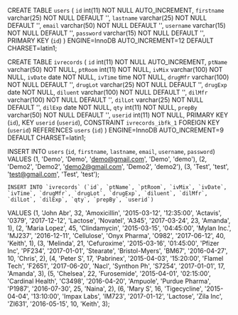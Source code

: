 CREATE TABLE `users` (
  `id` int(11) NOT NULL AUTO_INCREMENT,
  `firstname` varchar(25) NOT NULL DEFAULT '',
  `lastname` varchar(25) NOT NULL DEFAULT '',
  `email` varchar(50) NOT NULL DEFAULT '',
  `username` varchar(15) NOT NULL DEFAULT '',
  `password` varchar(15) NOT NULL DEFAULT '',
  PRIMARY KEY (`id`)
) ENGINE=InnoDB AUTO_INCREMENT=12 DEFAULT CHARSET=latin1;

CREATE TABLE `ivrecords` (
  `id` int(11) NOT NULL AUTO_INCREMENT,
  `ptName` varchar(50) NOT NULL,
  `ptRoom` int(11) NOT NULL,
  `ivMix` varchar(100) NOT NULL,
  `ivDate` date NOT NULL,
  `ivTime` time NOT NULL,
  `drugMfr` varchar(100) NOT NULL DEFAULT '',
  `drugLot` varchar(25) NOT NULL DEFAULT '',
  `drugExp` date NOT NULL,
  `diluent` varchar(100) NOT NULL DEFAULT '',
  `dilMfr` varchar(100) NOT NULL DEFAULT '',
  `dilLot` varchar(25) NOT NULL DEFAULT '',
  `dilExp` date NOT NULL,
  `qty` int(11) NOT NULL,
  `prepBy` varchar(50) NOT NULL DEFAULT '',
  `userid` int(11) NOT NULL,
  PRIMARY KEY (`id`),
  KEY `userid` (`userid`),
  CONSTRAINT `ivrecords_ibfk_1` FOREIGN KEY (`userid`) REFERENCES `users` (`id`)
) ENGINE=InnoDB AUTO_INCREMENT=9 DEFAULT CHARSET=latin1;



INSERT INTO `users` (`id`, `firstname`, `lastname`, `email`, `username`, `password`)
VALUES
	(1, 'Demo', 'Demo', 'demo@gmail.com', 'Demo', 'demo'),
	(2, 'Demo2', 'Demo2', 'demo2@gmail.com', 'Demo2', 'demo2'),
	(3, 'Test', 'test', 'test@gmail.com', 'Test', 'test');



	INSERT INTO `ivrecords` (`id`, `ptName`, `ptRoom`, `ivMix`, `ivDate`, `ivTime`, `drugMfr`, `drugLot`, `drugExp`, `diluent`, `dilMfr`, `dilLot`, `dilExp`, `qty`, `prepBy`, `userid`)
VALUES
	(1, 'John Abr', 32, 'Amoxicillin', '2015-03-12', '12:35:00', 'Actavis', '0379', '2017-12-12', 'Lactose', 'Novatel', 'A345', '2017-03-24', 23, 'Amanda', 1),
	(2, 'Maria Lopez', 45, 'Clindamycin', '2015-03-15', '04:45:00', 'Mylan Inc.', 'MJ237', '2016-12-11', 'Cellulose', 'Onyx Pharma', 'O982', '2017-06-12', 40, 'Keith', 1),
	(3, 'Melinda', 21, 'Cefuroxime', '2015-03-16', '01:45:00', 'Pfizer Inc', 'PF234', '2017-01-01', 'Stearate', 'Bristol-Myers', 'BM67', '2016-04-27', 10, 'Chris', 2),
	(4, 'Peter S', 17, 'Pabrinex', '2015-04-03', '15:20:00', 'Flamel Tech', 'F2651', '2017-06-20', 'Nacl', 'Synthon Ph', 'S7254', '2017-01-01', 17, 'Amanda', 3),
	(5, 'Chelsea', 22, 'Furosemide', '2015-04-01', '02:15:00', 'Cardinal Health', 'C3498', '2016-04-20', 'Ampuole', 'Purdue Pharma', 'P1987', '2016-07-30', 25, 'Naina', 2),
	(6, 'Mary S', 16, 'Tigecycline', '2015-04-04', '13:10:00', 'Impax Labs', 'IM723', '2017-01-12', 'Lactose', 'Zila Inc', 'ZI631', '2016-05-15', 10, 'Keith', 3);
